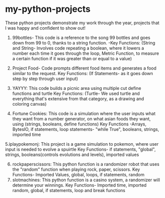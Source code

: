 # my-python-projects
These python projects demonstrate my work through the year, projects that I was happy and confident to show out!
1. 99bottles- This code is a reference to the song 99 bottles and goes down from 99 to 0, thanks to a string function.
-Key Functions: (String and String- Involves code repeating a boolean, where it lowers a number each time it goes through the loop, Metric Function, to measure a certain function if it was greater than or equal to a value)

2. Project Food- Code prompts different food items and generates a food similar to the request.
   Key Functions: (If Statements- as it goes down step by step through user input)
   
3. YAYYY: This code builds a picnic area using multiple cut define functions and turtle
   Key Functions: (Turtle- We used turtle and everything that's extensive from that category, as a drawing and coloring canvas)
   
4. Fortune Cookies: This code is a simulation where the user inputs what they want from a number generator, on what asian foods they want, using (strings, booleans, define functions)
   Key Functions -Arrays, BytesIO, if statements, loop statements- "while True", booleans, strings, imported time

5.iplaypokemonj: This project is a game simulation to pokemon, where user input is needed to evolve a spuirtle
   Key Functions- if statements, "global", strings, booleans(controls evolutions and levels), imported values
   
6. rockpaperscissors: This python function is a randomizer robot that uses the "random" function when playing rock, paper, scissors.
   Key Functions- Imported Values, global, loops, if statements, random
7. slotmachines: This python function is a casino system, a randomizer will determine your winnings.
   Key Functions- Imported time, imported random, global, if statements, loop and break functions
